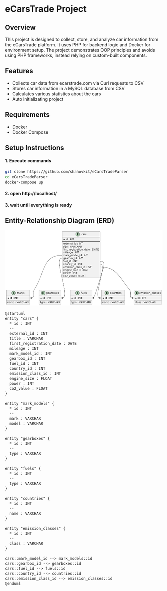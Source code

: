 # eCarsTrade Project

## Overview
This project is designed to collect, store, and analyze car information from the eCarsTrade platform. It uses PHP for backend logic and Docker for environment setup. The project demonstrates OOP principles and avoids using PHP frameworks, instead relying on custom-built components.

## Features
- Collects car data from ecarstrade.com via Curl requests to CSV
- Stores car information in a MySQL database from CSV
- Calculates various statistics about the cars
- Auto initializating project

## Requirements
- Docker
- Docker Compose

## Setup Instructions

#### 1. Execute commands
```bash
git clone https://github.com/shahovkit/eCarsTradeParser
cd eCarsTradeParser
docker-compose up
```
#### 2. open http://localhost/
#### 3. wait until everything is ready


## Entity-Relationship Diagram (ERD)

![ERD](ERD.png)

```plantuml
@startuml
entity "cars" {
  * id : INT
  --
  external_id : INT
  title : VARCHAR
  first_registration_date : DATE
  mileage : INT
  mark_model_id : INT
  gearbox_id : INT
  fuel_id : INT
  country_id : INT
  emission_class_id : INT
  engine_size : FLOAT
  power : INT
  co2_value : FLOAT
}

entity "mark_models" {
  * id : INT
  --
  mark : VARCHAR
  model : VARCHAR
}

entity "gearboxes" {
  * id : INT
  --
  type : VARCHAR
}

entity "fuels" {
  * id : INT
  --
  type : VARCHAR
}

entity "countries" {
  * id : INT
  --
  name : VARCHAR
}

entity "emission_classes" {
  * id : INT
  --
  class : VARCHAR
}

cars::mark_model_id --> mark_models::id
cars::gearbox_id --> gearboxes::id
cars::fuel_id --> fuels::id
cars::country_id --> countries::id
cars::emission_class_id --> emission_classes::id
@enduml


